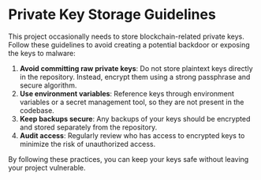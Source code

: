 # Private Key Storage Guidelines

This project occasionally needs to store blockchain-related private keys. Follow these guidelines to avoid creating a potential backdoor or exposing the keys to malware:

1. **Avoid committing raw private keys**: Do not store plaintext keys directly in the repository. Instead, encrypt them using a strong passphrase and secure algorithm.
2. **Use environment variables**: Reference keys through environment variables or a secret management tool, so they are not present in the codebase.
3. **Keep backups secure**: Any backups of your keys should be encrypted and stored separately from the repository.
4. **Audit access**: Regularly review who has access to encrypted keys to minimize the risk of unauthorized access.

By following these practices, you can keep your keys safe without leaving your project vulnerable.
